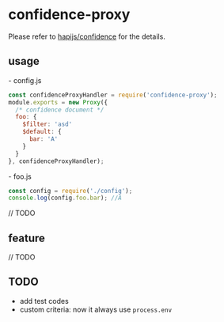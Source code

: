 # confidence-proxy
Please refer to [hapijs/confidence](https://github.com/hapijs/confidence) for the details.
## usage
\- config.js
```js
const confidenceProxyHandler = require('confidence-proxy');
module.exports = new Proxy({
  /* confidence document */
  foo: {
    $filter: 'asd'
    $default: {
      bar: 'A'
    }
  }
}, confidenceProxyHandler);
```

\- foo.js
```js
const config = require('./config');
console.log(config.foo.bar); //A
```
// TODO

## feature
// TODO

## TODO
- add test codes
- custom criteria: now it always use `process.env`
